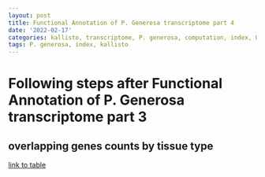 ```yaml
---
layout: post
title: Functional Annotation of P. Generosa transcriptome part 4
date: '2022-02-17'
categories: kallisto, transcriptome, P. generosa, computation, index, QC, count data
tags: P. generosa, index, kallisto
---
```


# Following steps after Functional Annotation of P. Generosa transcriptome part 3
## overlapping genes counts by tissue type

[link to table](https://raw.githubusercontent.com/ocattau/code/main/characterize_larval_transciptome/pgenerosa_table_no_zeros.tab) 
